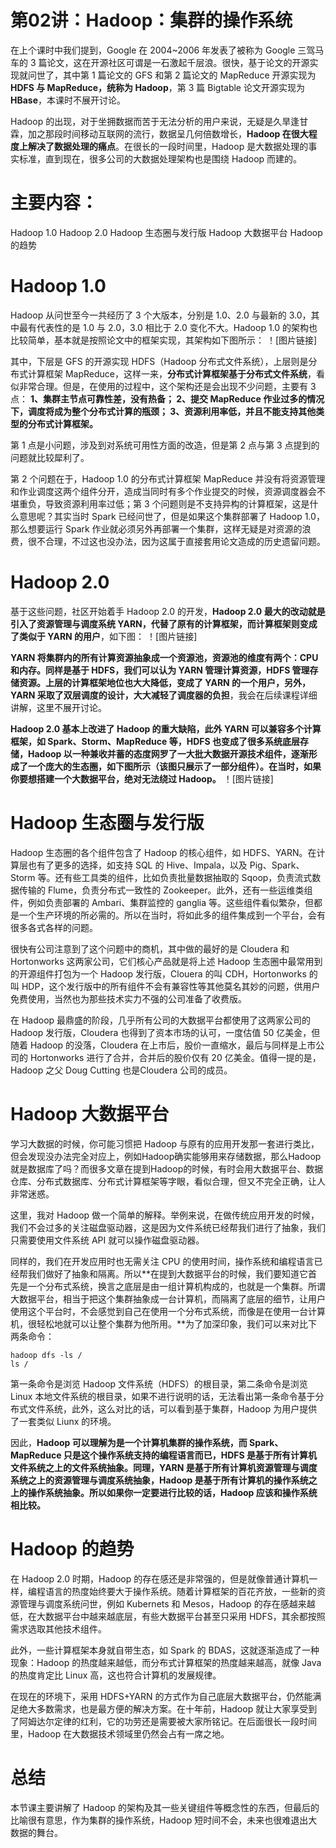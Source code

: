 # 第02讲：Hadoop：集群的操作系统

在上个课时中我们提到，Google 在 2004~2006 年发表了被称为 Google 三驾马车的 3 篇论文，这在开源社区可谓是一石激起千层浪。很快，基于论文的开源实现就问世了，其中第 1 篇论文的 GFS 和第 2 篇论文的 MapReduce 开源实现为 **HDFS 与 MapReduce，统称为 Hadoop**，第 3 篇 Bigtable 论文开源实现为 **HBase**，本课时不展开讨论。

Hadoop 的出现，对于坐拥数据而苦于无法分析的用户来说，无疑是久旱逢甘霖，加之那段时间移动互联网的流行，数据呈几何倍数增长，**Hadoop 在很大程度上解决了数据处理的痛点**。在很长的一段时间里，Hadoop 是大数据处理的事实标准，直到现在，很多公司的大数据处理架构也是围绕 Hadoop 而建的。

# 主要内容：

  Hadoop 1.0
  Hadoop 2.0
  Hadoop 生态圈与发行版
  Hadoop 大数据平台
  Hadoop 的趋势

# Hadoop 1.0

Hadoop 从问世至今一共经历了 3 个大版本，分别是 1.0、2.0 与最新的 3.0，其中最有代表性的是 1.0 与 2.0，3.0 相比于 2.0 变化不大。Hadoop 1.0 的架构也比较简单，基本就是按照论文中的框架实现，其架构如下图所示：
！[图片链接]

其中，下层是 GFS 的开源实现 HDFS（Hadoop 分布式文件系统），上层则是分布式计算框架 MapReduce，这样一来，**分布式计算框架基于分布式文件系统**，看似非常合理。但是，在使用的过程中，这个架构还是会出现不少问题，主要有 3 点：
**1、集群主节点可靠性差，没有热备；
2、提交 MapReduce 作业过多的情况下，调度将成为整个分布式计算的瓶颈；
3、资源利用率低，并且不能支持其他类型的分布式计算框架。**

第 1 点是小问题，涉及到对系统可用性方面的改造，但是第 2 点与第 3 点提到的问题就比较犀利了。

第 2 个问题在于，Hadoop 1.0 的分布式计算框架 MapReduce 并没有将资源管理和作业调度这两个组件分开，造成当同时有多个作业提交的时候，资源调度器会不堪重负，导致资源利用率过低；第 3 个问题则是不支持异构的计算框架，这是什么意思呢？其实当时 Spark 已经问世了，但是如果这个集群部署了 Hadoop 1.0，那么想要运行 Spark 作业就必须另外再部署一个集群，这样无疑是对资源的浪费，很不合理，不过这也没办法，因为这属于直接套用论文造成的历史遗留问题。

# Hadoop 2.0

基于这些问题，社区开始着手 Hadoop 2.0 的开发，**Hadoop 2.0 最大的改动就是引入了资源管理与调度系统 YARN，代替了原有的计算框架，而计算框架则变成了类似于 YARN 的用户**，如下图：
！[图片链接]

**YARN 将集群内的所有计算资源抽象成一个资源池，资源池的维度有两个：CPU 和内存。同样是基于 HDFS，我们可以认为 YARN 管理计算资源，HDFS 管理存储资源。上层的计算框架地位也大大降低，变成了 YARN 的一个用户，另外，YARN 采取了双层调度的设计，大大减轻了调度器的负担**，我会在后续课程详细讲解，这里不展开讨论。

**Hadoop 2.0 基本上改进了 Hadoop 的重大缺陷，此外 YARN 可以兼容多个计算框架，如 Spark、Storm、MapReduce 等，HDFS 也变成了很多系统底层存储，Hadoop 以一种兼收并蓄的态度网罗了一大批大数据开源技术组件，逐渐形成了一个庞大的生态圈，如下图所示（该图只展示了一部分组件）。在当时，如果你要想搭建一个大数据平台，绝对无法绕过 Hadoop。**
！[图片链接]

# Hadoop 生态圈与发行版

Hadoop 生态圈的各个组件包含了 Hadoop 的核心组件，如 HDFS、YARN。在计算层也有了更多的选择，如支持 SQL 的 Hive、Impala，以及 Pig、Spark、Storm 等。还有些工具类的组件，比如负责批量数据抽取的 Sqoop，负责流式数据传输的 Flume，负责分布式一致性的 Zookeeper。此外，还有一些运维类组件，例如负责部署的 Ambari、集群监控的 ganglia 等。这些组件看似繁杂，但都是一个生产环境的所必需的。所以在当时，将如此多的组件集成到一个平台，会有很多各式各样的问题。

很快有公司注意到了这个问题中的商机，其中做的最好的是 Cloudera 和 Hortonworks 这两家公司，它们核心产品就是将上述 Hadoop 生态圈中最常用到的开源组件打包为一个 Hadoop 发行版，Clouera 的叫 CDH，Hortonworks 的叫 HDP，这个发行版中的所有组件不会有兼容性等其他莫名其妙的问题，供用户免费使用，当然也为那些技术实力不强的公司准备了收费版。

在 Hadoop 最鼎盛的阶段，几乎所有公司的大数据平台都使用了这两家公司的 Hadoop 发行版，Cloudera 也得到了资本市场的认可，一度估值 50 亿美金，但随着 Hadoop 的没落，Cloudera 在上市后，股价一直缩水，最后与同样是上市公司的 Hortonworks 进行了合并，合并后的股价仅有 20 亿美金。值得一提的是，Hadoop 之父 Doug Cutting 也是Cloudera 公司的成员。

# Hadoop 大数据平台

学习大数据的时候，你可能习惯把 Hadoop 与原有的应用开发那一套进行类比，但会发现没办法完全对应上，例如Hadoop确实能够用来存储数据，那么Hadoop就是数据库了吗？而很多文章在提到Hadoop的时候，有时会用大数据平台、数据仓库、分布式数据库、分布式计算框架等字眼，看似合理，但又不完全正确，让人非常迷惑。

这里，我对 Hadoop 做一个简单的解释。举例来说，在做传统应用开发的时候，我们不会过多的关注磁盘驱动器，这是因为文件系统已经帮我们进行了抽象，我们只需要使用文件系统 API 就可以操作磁盘驱动器。

同样的，我们在开发应用时也无需关注 CPU 的使用时间，操作系统和编程语言已经帮我们做好了抽象和隔离。所以**在提到大数据平台的时候，我们要知道它首先是一个分布式系统，换言之底层是由一组计算机构成的，也就是一个集群。所谓大数据平台，相当于把这个集群抽象成一台计算机，而隔离了底层的细节，让用户使用这个平台时，不会感觉到自己在使用一个分布式系统，而像是在使用一台计算机，很轻松地就可以让整个集群为他所用。**为了加深印象，我们可以来对比下两条命令：

    hadoop dfs -ls /
    ls /

第一条命令是浏览 Hadoop 文件系统（HDFS）的根目录，第二条命令是浏览 Linux 本地文件系统的根目录，如果不进行说明的话，无法看出第一条命令基于分布式文件系统，此外，这么对比的话，可以看到基于集群，Hadoop 为用户提供了一套类似 Liunx 的环境。

因此，**Hadoop 可以理解为是一个计算机集群的操作系统，而 Spark、MapReduce 只是这个操作系统支持的编程语言而已，HDFS 是基于所有计算机文件系统之上的文件系统抽象。同理，YARN 是基于所有计算机资源管理与调度系统之上的资源管理与调度系统抽象，Hadoop 是基于所有计算机的操作系统之上的操作系统抽象。所以如果你一定要进行比较的话，Hadoop 应该和操作系统相比较。**

# Hadoop 的趋势

在 Hadoop 2.0 时期，Hadoop 的存在感还是非常强的，但是就像普通计算机一样，编程语言的热度始终要大于操作系统。随着计算框架的百花齐放，一些新的资源管理与调度系统问世，例如 Kubernets 和 Mesos，Hadoop 的存在感越来越低，在大数据平台中越来越底层，有些大数据平台甚至只采用 HDFS，其余都按照需求选取其他技术组件。

此外，一些计算框架本身就自带生态，如 Spark 的 BDAS，这就逐渐造成了一种现象：Hadoop 的热度越来越低，而分布式计算框架的热度越来越高，就像 Java 的热度肯定比 Linux 高，这也符合计算机的发展规律。

在现在的环境下，采用 HDFS+YARN 的方式作为自己底层大数据平台，仍然能满足绝大多数需求，也是最方便的解决方案。在十年前，Hadoop 就让大家享受到了阿姆达尔定律的红利，它的功劳还是需要被大家所铭记。在后面很长一段时间里，Hadoop 在大数据技术领域里仍然会占有一席之地。

# 总结

本节课主要讲解了 Hadoop 的架构及其一些关键组件等概念性的东西，但最后的比喻很有意思，作为集群的操作系统，Hadoop 短时间不会，未来也很难退出大数据的舞台。
